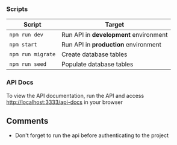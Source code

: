 
### Scripts

|                    Script | Target                                             |
| ------------------------- | -------------------------------------------------- |
|                    `npm run dev` | Run API in **development** environment      |
|                    `npm start` | Run API in **production** environment         |
|                    `npm run migrate` | Create database tables                  |
|                    `npm run seed` | Populate database tables                   |


### API Docs
To view the API documentation, run the API and access [http://localhost:3333/api-docs](http://localhost:3333/api-docs) in your browser

## Comments

- Don't forget to run the api before authenticating to the project
